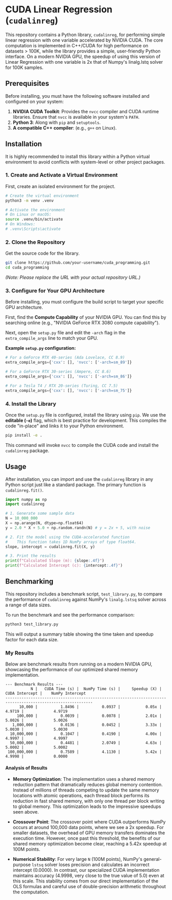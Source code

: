 # CUDA Linear Regression (`cudalinreg`)

This repository contains a Python library, `cudalinreg`, for performing simple linear regression with one variable accelerated by NVIDIA CUDA. The core computation is implemented in C++/CUDA for high performance on datasets > 100K, while the library provides a simple, user-friendly Python interface. On a modern NVIDIA GPU, the speedup of using this version of Linear Regression with one variable is 2x that of Numpy's linalg.lstq solver for 100K samples.


## Prerequisites

Before installing, you must have the following software installed and configured on your system:

1.  **NVIDIA CUDA Toolkit**: Provides the `nvcc` compiler and CUDA runtime libraries. Ensure that `nvcc` is available in your system's `PATH`.
2.  **Python 3**: Along with `pip` and `setuptools`.
3.  **A compatible C++ compiler**: (e.g., `g++` on Linux).

## Installation

It is highly recommended to install this library within a Python virtual environment to avoid conflicts with system-level or other project packages.

### 1. Create and Activate a Virtual Environment

First, create an isolated environment for the project.

```bash
# Create the virtual environment
python3 -m venv .venv

# Activate the environment
# On Linux or macOS:
source .venv/bin/activate
# On Windows:
# .venv\Scripts\activate
```

### 2. Clone the Repository

Get the source code for the library.

```bash
git clone https://github.com/your-username/cuda_programming.git
cd cuda_programming
```
*(Note: Please replace the URL with your actual repository URL.)*

### 3. Configure for Your GPU Architecture

Before installing, you must configure the build script to target your specific GPU architecture.

First, find the **Compute Capability** of your NVIDIA GPU. You can find this by searching online (e.g., "NVIDIA GeForce RTX 3080 compute capability").

Next, open the `setup.py` file and edit the `-arch` flag in the `extra_compile_args` line to match your GPU.

**Example `setup.py` configuration:**
```python
# For a GeForce RTX 40-series (Ada Lovelace, CC 8.9)
extra_compile_args={'cxx': [], 'nvcc': ['-arch=sm_89']}

# For a GeForce RTX 30-series (Ampere, CC 8.6)
extra_compile_args={'cxx': [], 'nvcc': ['-arch=sm_86']}

# For a Tesla T4 / RTX 20-series (Turing, CC 7.5)
extra_compile_args={'cxx': [], 'nvcc': ['-arch=sm_75']}
```

### 4. Install the Library

Once the `setup.py` file is configured, install the library using `pip`. We use the **editable (`-e`)** flag, which is best practice for development. This compiles the code "in-place" and links it to your Python environment.

```bash
pip install -e .
```
This command will invoke `nvcc` to compile the CUDA code and install the `cudalinreg` package.

## Usage

After installation, you can import and use the `cudalinreg` library in any Python script just like a standard package. The primary function is `cudalinreg.fit()`.

```python
import numpy as np
import cudalinreg

# 1. Generate some sample data
N = 10_000_000
X = np.arange(N, dtype=np.float64)
y = 2.0 * X + 5.0 + np.random.randn(N) # y = 2x + 5, with noise

# 2. Fit the model using the CUDA-accelerated function
#    This function takes 1D NumPy arrays of type float64.
slope, intercept = cudalinreg.fit(X, y)

# 3. Print the results
print(f"Calculated Slope (m): {slope:.4f}")
print(f"Calculated Intercept (c): {intercept:.4f}")
```

## Benchmarking

This repository includes a benchmark script, `test_library.py`, to compare the performance of `cudalinreg` against NumPy's `linalg.lstsq` solver across a range of data sizes.

To run the benchmark and see the performance comparison:
```bash
python3 test_library.py
```
This will output a summary table showing the time taken and speedup factor for each data size.

### My Results

Below are benchmark results from running on a modern NVIDIA GPU, showcasing the performance of our optimized shared memory implementation.

```
--- Benchmark Results ---
           N |   CUDA Time (s) |  NumPy Time (s) |     Speedup (X) |     CUDA Intercept |    NumPy Intercept
------------------------------------------------------------------------------------------------------------
      10,000 |          1.8496 |          0.0937 |           0.05x |             4.9719 |             4.9719
     100,000 |          0.0039 |          0.0078 |           2.01x |             5.0026 |             5.0026
   1,000,000 |          0.0136 |          0.0452 |           3.33x |             5.0030 |             5.0030
  10,000,000 |          0.1047 |          0.4190 |           4.00x |             4.9997 |             4.9997
  50,000,000 |          0.4481 |          2.0749 |           4.63x |             5.0002 |             5.0002
 100,000,000 |          0.7589 |          4.1130 |           5.42x |             4.9998 |             0.0000
```

#### Analysis of Results

- **Memory Optimization**: The implementation uses a shared memory reduction pattern that dramatically reduces global memory contention. Instead of millions of threads competing to update the same memory locations with atomic operations, each thread block performs its reduction in fast shared memory, with only one thread per block writing to global memory. This optimization leads to the impressive speedups seen above.

- **Crossover Point**: The crossover point where CUDA outperforms NumPy occurs at around 100,000 data points, where we see a 2x speedup. For smaller datasets, the overhead of GPU memory transfers dominates the execution time. However, once past this threshold, the benefits of our shared memory optimization become clear, reaching a 5.42x speedup at 100M points.

- **Numerical Stability**: For very large `N` (100M points), NumPy's general-purpose `lstsq` solver loses precision and calculates an incorrect intercept (0.0000). In contrast, our specialized CUDA implementation maintains accuracy (4.9998, very close to the true value of 5.0) even at this scale. This stability comes from our direct implementation of the OLS formulas and careful use of double-precision arithmetic throughout the computation.
